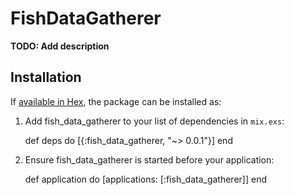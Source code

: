 # FishDataGatherer

**TODO: Add description**

## Installation

If [available in Hex](https://hex.pm/docs/publish), the package can be installed as:

  1. Add fish_data_gatherer to your list of dependencies in `mix.exs`:

        def deps do
          [{:fish_data_gatherer, "~> 0.0.1"}]
        end

  2. Ensure fish_data_gatherer is started before your application:

        def application do
          [applications: [:fish_data_gatherer]]
        end

